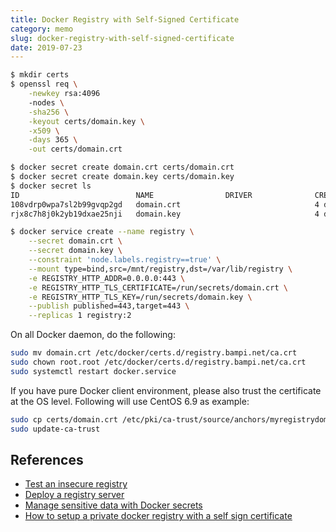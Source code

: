 ```yaml
---
title: Docker Registry with Self-Signed Certificate
category: memo
slug: docker-registry-with-self-signed-certificate
date: 2019-07-23
---
```


```bash
$ mkdir certs
$ openssl req \
    -newkey rsa:4096
    -nodes \
    -sha256 \
    -keyout certs/domain.key \
    -x509 \
    -days 365 \
    -out certs/domain.crt
```

```bash
$ docker secret create domain.crt certs/domain.crt
$ docker secret create domain.key certs/domain.key
$ docker secret ls
ID                          NAME                DRIVER              CREATED             UPDATED
108vdrp0wpa7sl2b99gvqp2gd   domain.crt                              4 days ago          4 days ago
rjx8c7h8j0k2yb19dxae25nji   domain.key                              4 days ago          4 days ago
```

```bash
$ docker service create --name registry \
    --secret domain.crt \
    --secret domain.key \
    --constraint 'node.labels.registry==true' \
    --mount type=bind,src=/mnt/registry,dst=/var/lib/registry \
    -e REGISTRY_HTTP_ADDR=0.0.0.0:443 \
    -e REGISTRY_HTTP_TLS_CERTIFICATE=/run/secrets/domain.crt \
    -e REGISTRY_HTTP_TLS_KEY=/run/secrets/domain.key \
    --publish published=443,target=443 \
    --replicas 1 registry:2
```

On all Docker daemon, do the following:

```bash
sudo mv domain.crt /etc/docker/certs.d/registry.bampi.net/ca.crt
sudo chown root.root /etc/docker/certs.d/registry.bampi.net/ca.crt
sudo systemctl restart docker.service
```

If you have pure Docker client environment, please also trust the certificate at
the OS level. Following will use CentOS 6.9 as example:

```bash
sudo cp certs/domain.crt /etc/pki/ca-trust/source/anchors/myregistrydomain.com.crt
sudo update-ca-trust
```

## References

-  [Test an insecure registry](https://docs.docker.com/registry/insecure/)
-  [Deploy a registry server](https://docs.docker.com/registry/deploying/#get-a-certificate)
-  [Manage sensitive data with Docker secrets](https://docs.docker.com/v17.12/engine/swarm/secrets/#about-secrets)
-  [How to setup a private docker registry with a self sign certificate](https://medium.com/@ifeanyiigili/how-to-setup-a-private-docker-registry-with-a-self-sign-certificate-43a7407a1613)
